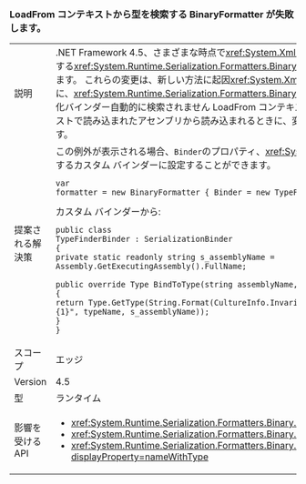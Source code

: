 ### <a name="binaryformatter-can-fail-to-find-type-from-loadfrom-context"></a>LoadFrom コンテキストから型を検索する BinaryFormatter が失敗します。

|   |   |
|---|---|
|説明|.NET Framework 4.5、さまざまな時点で<xref:System.Xml.Serialization.XmlSerializer?displayProperty=name>を使用する場合、変更の逆シリアル化で不一致が発生する<xref:System.Runtime.Serialization.Formatters.Binary.BinaryFormatter?displayProperty=name>LoadFrom コンテキストに読み込まれた型をシリアル化を解除します。 これらの変更は、新しい方法に起因<xref:System.Xml.Serialization.XmlSerializer?displayProperty=name>読み込むようになって、種類が異なる動作が発生時に、<xref:System.Runtime.Serialization.Formatters.Binary.BinaryFormatter?displayProperty=name>後でその型に逆シリアル化しようとしています。 既定のシリアル化バインダー自動的に検索されません LoadFrom コンテキストが、状況によっては XmlSerializer の従来の動作に基づいていた可能性があります。 型が別のコンテキストで読み込まれたアセンブリから読み込まれるときに、変更のため、<xref:System.IO.FileNotFoundException?displayProperty=name>スローされる可能性があります。|
|提案される解決策|この例外が表示される場合、<code>Binder</code>のプロパティ、<xref:System.Runtime.Serialization.Formatters.Binary.BinaryFormatter?displayProperty=name>を適切な型を検索するカスタム バインダーに設定することができます。<pre><code class="language-C#">var formatter = new BinaryFormatter { Binder = new TypeFinderBinder() }&#13;&#10;</code></pre>カスタム バインダーから:<pre><code class="language-C#">public class TypeFinderBinder : SerializationBinder&#13;&#10;{&#13;&#10;private static readonly string s_assemblyName = Assembly.GetExecutingAssembly().FullName;&#13;&#10;&#13;&#10;public override Type BindToType(string assemblyName, string typeName)&#13;&#10;{&#13;&#10;return Type.GetType(String.Format(CultureInfo.InvariantCulture, &quot;{0}, {1}&quot;, typeName, s_assemblyName));&#13;&#10;}&#13;&#10;}&#13;&#10;</code></pre>|
|スコープ|エッジ|
|Version|4.5|
|型|ランタイム|
|影響を受ける API|<ul><li><xref:System.Runtime.Serialization.Formatters.Binary.BinaryFormatter?displayProperty=nameWithType></li><li><xref:System.Runtime.Serialization.Formatters.Binary.BinaryFormatter.Deserialize(System.IO.Stream)?displayProperty=nameWithType></li><li><xref:System.Runtime.Serialization.Formatters.Binary.BinaryFormatter.Deserialize(System.IO.Stream,System.Runtime.Remoting.Messaging.HeaderHandler)?displayProperty=nameWithType></li></ul>|

